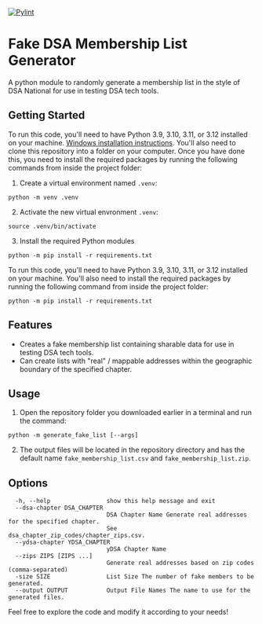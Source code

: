 [![Pylint](https://github.com/MaineDSA/generate_fake_membership_list/actions/workflows/pylint.yml/badge.svg)](https://github.com/MaineDSA/generate_fake_membership_list/actions/workflows/pylint.yml)
# Fake DSA Membership List Generator
A python module to randomly generate a membership list in the style of DSA National for use in testing DSA tech tools.

## Getting Started
To run this code, you'll need to have Python 3.9, 3.10, 3.11, or 3.12 installed on your machine. [Windows installation instructions](https://learn.microsoft.com/en-us/windows/python/beginners).
You'll also need to clone this repository into a folder on your computer.
Once you have done this, you need to install the required packages by running the following commands from inside the project folder:

1. Create a virtual environment named `.venv`:
```shell
python -m venv .venv
```

2. Activate the new virtual envronment `.venv`:
```shell
source .venv/bin/activate
```

3. Install the required Python modules
```shell
python -m pip install -r requirements.txt
```

To run this code, you'll need to have Python 3.9, 3.10, 3.11, or 3.12 installed on your machine. You'll also need to install the required packages by running the following command from inside the project folder:
```shell
python -m pip install -r requirements.txt
```

## Features
* Creates a fake membership list containing sharable data for use in testing DSA tech tools.
* Can create lists with "real" / mappable addresses within the geographic boundary of the specified chapter.

## Usage
1. Open the repository folder you downloaded earlier in a terminal and run the command:
```shell
python -m generate_fake_list [--args]
```
2. The output files will be located in the repository directory and has the default name `fake_membership_list.csv` and `fake_membership_list.zip`.

## Options
```
  -h, --help                show this help message and exit
  --dsa-chapter DSA_CHAPTER
                            DSA Chapter Name Generate real addresses for the specified chapter.
                            See dsa_chapter_zip_codes/chapter_zips.csv.
  --ydsa-chapter YDSA_CHAPTER
                            yDSA Chapter Name
  --zips ZIPS [ZIPS ...]
                            Generate real addresses based on zip codes (comma-separated)
  -size SIZE                List Size The number of fake members to be generated.
  --output OUTPUT           Output File Names The name to use for the generated files.
```

Feel free to explore the code and modify it according to your needs!
